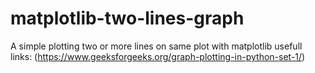 # matplotlib-two-lines-graph
A simple plotting two or more lines on same plot with matplotlib
usefull links: (https://www.geeksforgeeks.org/graph-plotting-in-python-set-1/)
